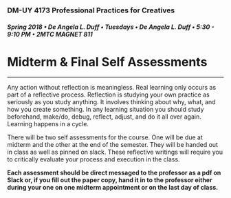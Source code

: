 ### DM-UY 4173 Professional Practices for Creatives
##### Spring 2018 • De Angela L. Duff • Tuesdays • De Angela L. Duff • 5:30 - 9:10 PM • 2MTC MAGNET 811


# Midterm & Final Self Assessments

---

Any action without reflection is meaningless. Real learning only occurs as part of a reflective process. Reflection is studying your own practice as seriously as you study anything. It involves thinking about why, what, and how you create something. In any learning situation you should study beforehand, make/do, debug, reflect, adjust, and do it all over again. Learning happens in a cycle.

There will be two self assessments for the course. One will be due at midterm and the other at the end of the semester. They will be handed out in class as well as pinned on slack. These reflective writings will require you to critically evaluate your process and execution in the class.

**Each assessment should be direct messaged to the professor as a pdf on Slack or, if you fill out the paper copy, hand it in to the professor either during your one on one midterm appointment or on the last day of class.**




